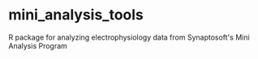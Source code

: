 # mini_analysis_tools
R package for analyzing electrophysiology data from Synaptosoft's Mini Analysis Program
